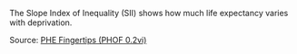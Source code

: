 The Slope Index of Inequality (SII) shows how much life expectancy varies with deprivation.

Source: [PHE Fingertips (PHOF 0.2vi)](https://fingertips.phe.org.uk/profile/public-health-outcomes-framework)

